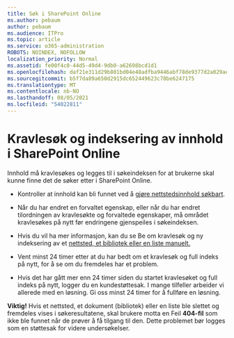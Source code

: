 ```yaml
---
title: Søk i SharePoint Online
ms.author: pebaum
author: pebaum
ms.audience: ITPro
ms.topic: article
ms.service: o365-administration
ROBOTS: NOINDEX, NOFOLLOW
localization_priority: Normal
ms.assetid: fe00f4c0-44d5-49d4-9db0-a62698bcd1d1
ms.openlocfilehash: daf21e311d29b801bd04e48adfba9446abf78de9377d2a029aebccbac3910c62
ms.sourcegitcommit: b5f7da89a650d2915dc652449623c78be6247175
ms.translationtype: MT
ms.contentlocale: nb-NO
ms.lasthandoff: 08/05/2021
ms.locfileid: "54022811"
---
```

# <a name="content-crawling-and-indexing-in-sharepoint-online"></a>Kravlesøk og indeksering av innhold i SharePoint Online

Innhold må kravlesøkes og legges til i søkeindeksen for at brukerne skal kunne finne det de søker etter i SharePoint Online.

- Kontroller at innhold kan bli funnet ved å [gjøre nettstedsinnhold søkbart](https://docs.microsoft.com/sharepoint/make-site-content-searchable).

- Når du har endret en forvaltet egenskap, eller når du har endret tilordningen av kravlesøkte og forvaltede egenskaper, må området kravlesøkes på nytt før endringene gjenspeiles i søkeindeksen.

- Hvis du vil ha mer informasjon, kan du se Be om kravlesøk og ny indeksering av et [nettsted, et bibliotek eller en liste manuelt.](https://docs.microsoft.com/sharepoint/crawl-site-content)

- Vent minst 24 timer etter at du har bedt om et kravlesøk og full indeks på nytt, for å se om du fremdeles har et problem.

- Hvis det har gått mer enn 24 timer siden du startet kravlesøket og full indeks på nytt, logger du en kundestøttesak. I mange tilfeller arbeider vi allerede med en løsning. Gi oss minst 24 timer for å fullføre en løsning.

**Viktig!** Hvis et nettsted, et dokument (bibliotek) eller en liste ble slettet og fremdeles vises i søkeresultatene, skal brukere motta en Feil **404-fil** som ikke ble funnet når de prøver å få tilgang til den. Dette problemet bør logges som en støttesak for videre undersøkelser.



